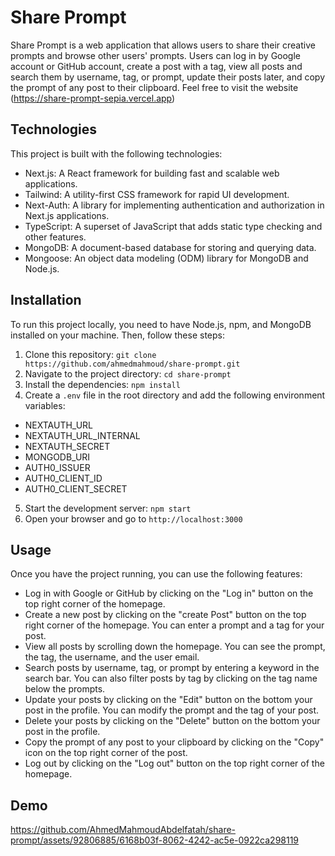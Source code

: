 # Share Prompt

Share Prompt is a web application that allows users to share their creative prompts and browse other users' prompts. Users can log in by Google account or GitHub account, create a post with a tag, view all posts and search them by username, tag, or prompt, update their posts later, and copy the prompt of any post to their clipboard. Feel free to visit the website (https://share-prompt-sepia.vercel.app)

## Technologies

This project is built with the following technologies:

- Next.js: A React framework for building fast and scalable web applications.
- Tailwind: A utility-first CSS framework for rapid UI development.
- Next-Auth: A library for implementing authentication and authorization in Next.js applications.
- TypeScript: A superset of JavaScript that adds static type checking and other features.
- MongoDB: A document-based database for storing and querying data.
- Mongoose: An object data modeling (ODM) library for MongoDB and Node.js.

## Installation

To run this project locally, you need to have Node.js, npm, and MongoDB installed on your machine. Then, follow these steps:

1. Clone this repository: `git clone https://github.com/ahmedmahmoud/share-prompt.git`
2. Navigate to the project directory: `cd share-prompt`
3. Install the dependencies: `npm install`
4. Create a `.env` file in the root directory and add the following environment variables:

- NEXTAUTH_URL
- NEXTAUTH_URL_INTERNAL
- NEXTAUTH_SECRET
- MONGODB_URI
- AUTH0_ISSUER
- AUTH0_CLIENT_ID
- AUTH0_CLIENT_SECRET

5. Start the development server: `npm start`
6. Open your browser and go to `http://localhost:3000`

## Usage

Once you have the project running, you can use the following features:

- Log in with Google or GitHub by clicking on the "Log in" button on the top right corner of the homepage.
- Create a new post by clicking on the "create Post" button on the top right corner of the homepage. You can enter a prompt and a tag for your post.
- View all posts by scrolling down the homepage. You can see the prompt, the tag, the username, and the user email.
- Search posts by username, tag, or prompt by entering a keyword in the search bar. You can also filter posts by tag by clicking on the tag name below the prompts.
- Update your posts by clicking on the "Edit" button on the bottom your post in the profile. You can modify the prompt and the tag of your post.
- Delete your posts by clicking on the "Delete" button on the bottom your post in the profile.
- Copy the prompt of any post to your clipboard by clicking on the "Copy" icon on the top right corner of the post.
- Log out by clicking on the "Log out" button on the top right corner of the homepage.

## Demo

https://github.com/AhmedMahmoudAbdelfatah/share-prompt/assets/92806885/6168b03f-8062-4242-ac5e-0922ca298119
